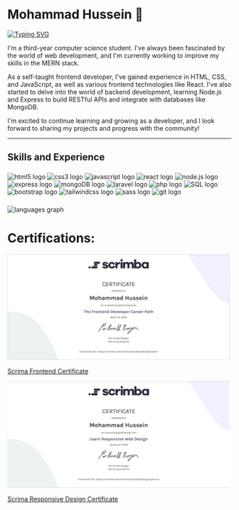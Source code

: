 # Mohammad Hussein 👋

<p align="left">
  <a href="https://git.io/typing-svg"><img src="https://readme-typing-svg.demolab.com?font=Fira+Code&pause=1000&width=435&lines=Full+stack+web+developer;Programming+is+a+mindset" alt="Typing SVG" /></a>
</p>

I'm a third-year computer science student. I've always been fascinated by the world of web development, and I'm currently working to improve my skills in the MERN stack.

As a self-taught frontend developer, I've gained experience in HTML, CSS, and JavaScript, as well as various frontend technologies like React. I've also started to delve into the world of backend development, learning Node.js and Express to build RESTful APIs and integrate with databases like MongoDB.

I'm excited to continue learning and growing as a developer, and I look forward to sharing my projects and progress with the community!

---



## Skills and Experience

###

<div align="left">
  <img src="https://cdn.jsdelivr.net/gh/devicons/devicon/icons/html5/html5-original.svg" height="40" width="52" alt="html5 logo"  />
  <img src="https://cdn.jsdelivr.net/gh/devicons/devicon/icons/css3/css3-original.svg" height="40" width="52" alt="css3 logo"  />
  <img src="https://cdn.jsdelivr.net/gh/devicons/devicon/icons/javascript/javascript-original.svg" height="40" width="52" alt="javascript logo"  />
  <img src="https://cdn.jsdelivr.net/gh/devicons/devicon/icons/react/react-original.svg" height="40" width="52" alt="react logo"  />
  <img src="https://cdn.jsdelivr.net/gh/devicons/devicon/icons/nodejs/nodejs-original.svg" height="40" width="52" alt="node.js logo" />
  <img src="https://cdn.jsdelivr.net/gh/devicons/devicon/icons/express/express-original-wordmark.svg" height="40" width="52" alt="express logo" />
  <img src="https://cdn.jsdelivr.net/gh/devicons/devicon/icons/mongodb/mongodb-original-wordmark.svg" height="40" width="52" alt="mongoDB logo" />
  <img src="https://cdn.jsdelivr.net/gh/devicons/devicon/icons/laravel/laravel-plain-wordmark.svg" height="40" width="52" alt="laravel logo" />
  <img src="https://cdn.jsdelivr.net/gh/devicons/devicon/icons/php/php-original.svg" height="40" width="52" alt="php logo" />
  <img src="https://cdn.jsdelivr.net/gh/devicons/devicon/icons/mysql/mysql-original.svg" height="40" width="52" alt="SQL logo" />
  <img src="https://cdn.jsdelivr.net/gh/devicons/devicon/icons/bootstrap/bootstrap-original.svg" height="40" width="52" alt="bootstrap logo"  />
  <img src="https://cdn.jsdelivr.net/gh/devicons/devicon/icons/tailwindcss/tailwindcss-original-wordmark.svg" height="40" width="52" alt="tailwindcss logo"  />
  <img src="https://cdn.jsdelivr.net/gh/devicons/devicon/icons/sass/sass-original.svg" height="40" width="52" alt="sass logo"  />
  <img src="https://cdn.jsdelivr.net/gh/devicons/devicon/icons/git/git-original.svg" height="40" width="52" alt="git logo"  />
</div>

###

###

<div align="left">
  <img src="https://github-readme-stats.vercel.app/api/top-langs/?username=mhmdhussein377&hide_progress=true" height="150" alt="languages graph"  />
</div>

###

# Certifications: 

[<img src="https://github.com/mhmdhussein377/mhmdhussein377/blob/main/Frontend-Certificate.jpeg" alt="image-description" style="width:500px;"/>](https://scrimba.com/certificate/uNby3at5/gfrontend)

[Scrima Frontend Certificate](https://scrimba.com/certificate/uNby3at5/gfrontend)

[<img src="https://github.com/mhmdhussein377/mhmdhussein377/blob/main/Responsive-Design-Certificate.jpeg" alt="image-description" style="width:500px;"/>](https://scrimba.com/certificate/uNby3at5/gresponsive)

[Scrima Responsive Design Certificate](https://scrimba.com/certificate/uNby3at5/gresponsive)
